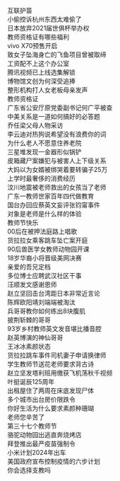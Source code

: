 互联护苗  
小偷控诉杭州东西太难偷了  
日本放弃2021届世俱杯举办权  
教师资格证有哪些福利  
vivo X70预售开启  
致女子坠海身亡的飞鱼项目曾被取缔  
工资配不上这个办公室  
腾讯视频已上线选集解锁  
博物馆文创为何深受追捧  
整形机构打人女老板母亲发声  
教师资格证  
广东省公安厅原党委副书记何广平被查  
中美关系是一道如何搞好的必答题  
乔任梁父母人物采访  
李云迪对热狗说希望没有浪费你的词  
为什么老人不愿意住养老院  
三星堆发现一金器形似锅铲  
皮箱藏尸案嫌犯与被害人上下级关系  
大妈以为女婿被绑哭着要转骗子25万  
上学时最奢侈的消费经历  
汶川地震被老师救出的女孩当了老师  
广东一教师世家百年四代做教育  
国台办回应蔡英文妄评张钧甯事件  
对象是老师是什么样的体验  
教师节快乐  
00后在被押法庭路上唱歌  
货拉拉女乘客跳车坠亡案开庭  
90后兽医学女教师动物园开课  
18岁华裔小将晋级美网决赛  
亲爱的吾兄定档  
多位博士应聘武汉社区干事  
汪顺发文感谢恩师  
赵立坚回击台湾距日本非常近言论  
陈辉欧阳靖刘端端被淘汰  
兵哥哥教你如何练出8块腹肌  
披荆斩棘的哥哥  
93岁乡村教师英文发音堪比播音腔  
赵英博演的神仙哥哥  
王冰冰素颜状态  
货拉拉跳车事件司机妻子申请换律师  
学生教师节送花老师要求背古诗  
赵立坚发塔利班用缴获飞机荡秋千视频  
叶挺诞辰125周年  
出租屋住了两周在床底发现尸体  
多个城市出台房价限跌令  
你好生活为什么要求素颜种珊瑚  
老师您辛苦了  
第三十七个教师节  
骆驼动物园出逃直奔烧烤店  
拜登推出最严疫苗强制令  
小米计划2024年出车  
美国政府宣布控制疫情的六步计划  
你会选择支教吗  
